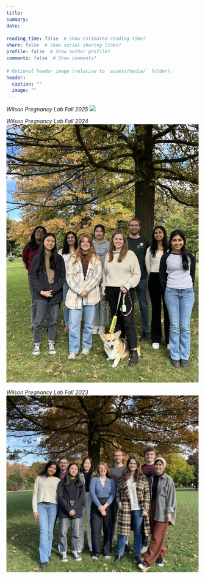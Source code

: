 ```yaml
---
title: 
summary:
date:

reading_time: false  # Show estimated reading time?
share: false  # Show social sharing links?
profile: false  # Show author profile?
comments: false  # Show comments?

# Optional header image (relative to `assets/media/` folder).
header:
  caption: ""
  image: ""
---
```

*Wilson Pregnancy Lab Fall 2025*
![](./2025_lab_photo.jpg)

*Wilson Pregnancy Lab Fall 2024*
![](./2024_lab_photo.jpg)

*Wilson Pregnancy Lab Fall 2023*
![](./2023_lab_photo.jpg)


